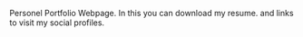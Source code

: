 Personel Portfolio Webpage.
In this you can download my resume.
and links to visit my social profiles.
